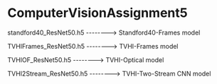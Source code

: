 # ComputerVisionAssignment5
standford40_ResNet50.h5 --------> Standford40-Frames model<p>
TVHIFrames_ResNet50.h5  --------> TVHI-Frames model<p>
TVHIOF_ResNet50.h5      --------> TVHI-Optical model<p>
TVHI2Stream_ResNet50.h5 --------> TVHI-Two-Stream CNN model
